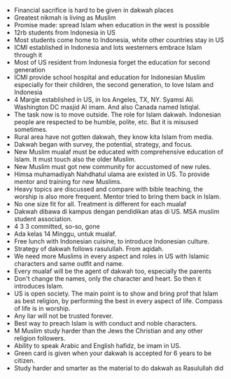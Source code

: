 - Financial sacrifice is hard to be given in dakwah places
- Greatest nikmah is living as Muslim
- Promise made: spread Islam when education in the west is possible
- 12rb students from Indonesia in US
- Most students come home to Indonesia, white other countries stay in US
- ICMI established in Indonesia and lots westerners embrace Islam through it
- Most of US resident from Indonesia forget the education for second generation
- ICMI provide school hospital and education for Indonesian Muslim especially for their children, the second generation, to love Islam and Indonesia
- 4 Margie established in US, in los Angeles, TX, NY. Syamsi Ali. Washington DC masjid Al imam. And also Canada named Istiqlal.
- The task now is to move outside. The role for Islam dakwah. Indonesian people are respected to be humble, polite, etc. But it is misused sometimes.
- Rural area have not gotten dakwah, they know kita Islam from media.
- Dakwah began with survey, the potential, strategy, and focus.
- New Muslim mualaf must be educated with comprehensive education of Islam. It must touch also the older Muslim.
- New Muslim must got new community for accustomed of new rules.
- Himsa muhamadiyah Nahdhatul ulama are existed in US. To provide mentor and training for new Muslims.
- Heavy topics are discussed and compare with bible teaching, the worship is also more frequent. Mentor tried to bring them back in Islam.
- No one size fit for all. Treatment is different for each mualaf
- Dakwah dibawa di kampus dengan pendidikan atas di US. MSA muslim student association.
- 4 3 3 committed, so-so, gone
- Ada kelas 14 Minggu, untuk mualaf. 
- Free lunch with Indonesian cuisine, to introduce Indonesian culture.
- Strategy of dakwah follows rasulullah. From aqidah.
- We need more Muslims in every aspect and roles in US with Islamic characters and same outfit and name.
- Every mualaf will be the agent of dakwah too, especially the parents
- Don't change the names, only the character and heart. So then it introduces Islam.
- US is open society. The main point is to show and bring prof that Islam as best religion, by performing the best in every aspect of life. Compass of life is in worship.
- Any liar will not be trusted forever. 
- Best way to preach Islam is with conduct and noble characters. 
- M Muslim study harder than the Jews the Christian and any other religion followers.
- Ability to speak Arabic and English hafidz, be imam in US.
- Green card is given when your dakwah is accepted for 6 years to be citizen.
- Study harder and smarter as the material to do dakwah as Rasulullah did